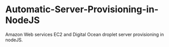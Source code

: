 # Automatic-Server-Provisioning-in-NodeJS
Amazon Web services EC2 and Digital Ocean droplet server provisioning in nodeJS.
